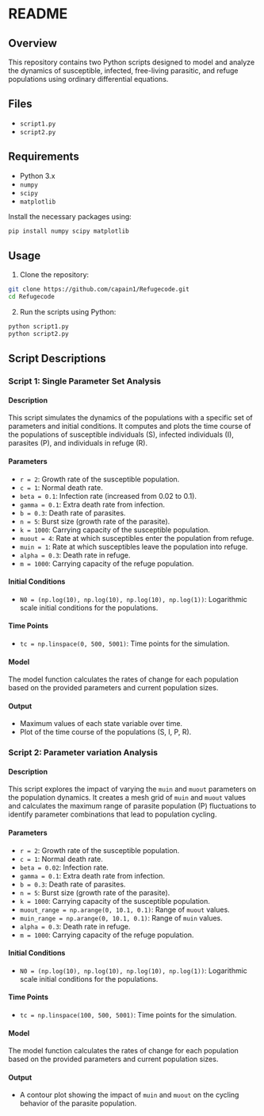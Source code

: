# README

## Overview

This repository contains two Python scripts designed to model and analyze the dynamics of susceptible, infected, free-living parasitic, and refuge populations using ordinary differential equations.

## Files

- `script1.py`
- `script2.py`

## Requirements

- Python 3.x
- `numpy`
- `scipy`
- `matplotlib`

Install the necessary packages using:

```bash
pip install numpy scipy matplotlib
```

## Usage

1. Clone the repository:

```bash
git clone https://github.com/capain1/Refugecode.git
cd Refugecode
```

2. Run the scripts using Python:

```bash
python script1.py
python script2.py
```

## Script Descriptions

### Script 1: Single Parameter Set Analysis

#### Description

This script simulates the dynamics of the populations with a specific set of parameters and initial conditions. It computes and plots the time course of the populations of susceptible individuals (S), infected individuals (I), parasites (P), and individuals in refuge (R).

#### Parameters

- `r = 2`: Growth rate of the susceptible population.
- `c = 1`: Normal death rate.
- `beta = 0.1`: Infection rate (increased from 0.02 to 0.1).
- `gamma = 0.1`: Extra death rate from infection.
- `b = 0.3`: Death rate of parasites.
- `n = 5`: Burst size (growth rate of the parasite).
- `k = 1000`: Carrying capacity of the susceptible population.
- `muout = 4`: Rate at which susceptibles enter the population from refuge.
- `muin = 1`: Rate at which susceptibles leave the population into refuge.
- `alpha = 0.3`: Death rate in refuge.
- `m = 1000`: Carrying capacity of the refuge population.

#### Initial Conditions

- `N0 = (np.log(10), np.log(10), np.log(10), np.log(1))`: Logarithmic scale initial conditions for the populations.

#### Time Points

- `tc = np.linspace(0, 500, 5001)`: Time points for the simulation.

#### Model

The model function calculates the rates of change for each population based on the provided parameters and current population sizes.

#### Output

- Maximum values of each state variable over time.
- Plot of the time course of the populations (S, I, P, R).

### Script 2: Parameter variation Analysis

#### Description

This script explores the impact of varying the `muin` and `muout` parameters on the population dynamics. It creates a mesh grid of `muin` and `muout` values and calculates the maximum range of parasite population (P) fluctuations to identify parameter combinations that lead to population cycling.

#### Parameters

- `r = 2`: Growth rate of the susceptible population.
- `c = 1`: Normal death rate.
- `beta = 0.02`: Infection rate.
- `gamma = 0.1`: Extra death rate from infection.
- `b = 0.3`: Death rate of parasites.
- `n = 5`: Burst size (growth rate of the parasite).
- `k = 1000`: Carrying capacity of the susceptible population.
- `muout_range = np.arange(0, 10.1, 0.1)`: Range of `muout` values.
- `muin_range = np.arange(0, 10.1, 0.1)`: Range of `muin` values.
- `alpha = 0.3`: Death rate in refuge.
- `m = 1000`: Carrying capacity of the refuge population.

#### Initial Conditions

- `N0 = (np.log(10), np.log(10), np.log(10), np.log(1))`: Logarithmic scale initial conditions for the populations.

#### Time Points

- `tc = np.linspace(100, 500, 5001)`: Time points for the simulation.

#### Model

The model function calculates the rates of change for each population based on the provided parameters and current population sizes.

#### Output

- A contour plot showing the impact of `muin` and `muout` on the cycling behavior of the parasite population.

